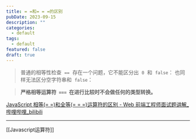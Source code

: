 ```yaml
---
title: = =和= = =的区别
pubDate: 2023-09-15
description: ""
categories:
  - default
tags:
  - default
featured: false
draft: true
---
```

> 普通的相等性检查  `==`  存在一个问题，它不能区分出  `0`  和  `false`：
> 也同样无法区分空字符串和  `false`：

> **严格相等运算符  `===`  在进行比较时不会做任何的类型转换。**

[JavaScript 相等(= =)和全等(= = =)运算符的区别 - Web 前端工程师面试题讲解\_哔哩哔哩\_bilibili](https://www.bilibili.com/video/BV1N4411r761/?share_source=copy_web&vd_source=f5d15384f6f30e1d80d40948354bf681)

---

[[Javascript运算符]]
